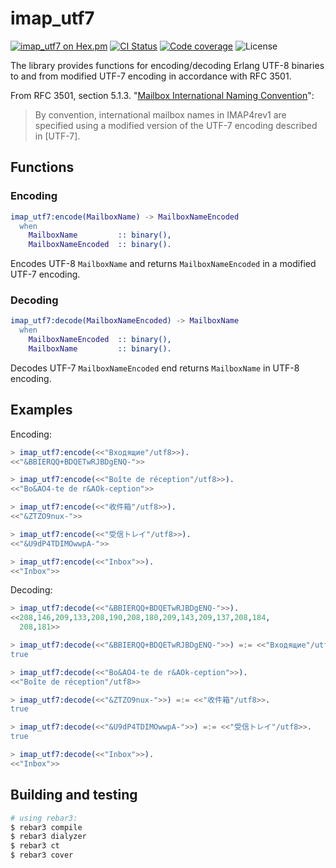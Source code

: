 # imap_utf7

[![imap_utf7 on Hex.pm](https://img.shields.io/hexpm/v/imap_utf7.svg?color=yellow)](https://hex.pm/packages/imap_utf7)
[![CI Status](https://github.com/DOBRO/erlang-imap-utf7/workflows/Build/badge.svg?branch=master)](https://github.com/DOBRO/erlang-imap-utf7/actions?query=workflow%3ABuild+branch%3Amaster)
[![Code coverage](https://codecov.io/gh/DOBRO/erlang-imap-utf7/branch/master/graph/badge.svg)](https://codecov.io/gh/DOBRO/erlang-imap-utf7)
![License](https://img.shields.io/badge/license-Apache%202.0-blue.svg)

The library provides functions for encoding/decoding Erlang UTF-8 binaries to and from modified UTF-7 encoding
in accordance with RFC 3501.

From RFC 3501, section 5.1.3. "[Mailbox International Naming Convention](https://datatracker.ietf.org/doc/html/rfc3501#section-5.1.3)":
> By convention, international mailbox names in IMAP4rev1 are specified
> using a modified version of the UTF-7 encoding described in [UTF-7].

## Functions

### Encoding

```erlang
imap_utf7:encode(MailboxName) -> MailboxNameEncoded
  when
    MailboxName         :: binary(),
    MailboxNameEncoded  :: binary().
```

Encodes UTF-8 `MailboxName` and returns `MailboxNameEncoded` in a modified UTF-7 encoding.

### Decoding

```erlang
imap_utf7:decode(MailboxNameEncoded) -> MailboxName
  when
    MailboxNameEncoded  :: binary(),
    MailboxName         :: binary().
```

Decodes UTF-7 `MailboxNameEncoded` end returns `MailboxName` in UTF-8 encoding.

## Examples

Encoding:

```erlang
> imap_utf7:encode(<<"Входящие"/utf8>>).
<<"&BBIERQQ+BDQETwRJBDgENQ-">>

> imap_utf7:encode(<<"Boîte de réception"/utf8>>).
<<"Bo&AO4-te de r&AOk-ception">>

> imap_utf7:encode(<<"收件箱"/utf8>>).
<<"&ZTZO9nux-">>

> imap_utf7:encode(<<"受信トレイ"/utf8>>).
<<"&U9dP4TDIMOwwpA-">>

> imap_utf7:encode(<<"Inbox">>).
<<"Inbox">>
```

Decoding:

```erlang
> imap_utf7:decode(<<"&BBIERQQ+BDQETwRJBDgENQ-">>).
<<208,146,209,133,208,190,208,180,209,143,209,137,208,184,
  208,181>>

> imap_utf7:decode(<<"&BBIERQQ+BDQETwRJBDgENQ-">>) =:= <<"Входящие"/utf8>>.
true

> imap_utf7:decode(<<"Bo&AO4-te de r&AOk-ception">>).
<<"Boîte de réception"/utf8>>

> imap_utf7:decode(<<"&ZTZO9nux-">>) =:= <<"收件箱"/utf8>>.
true

> imap_utf7:decode(<<"&U9dP4TDIMOwwpA-">>) =:= <<"受信トレイ"/utf8>>.
true

> imap_utf7:decode(<<"Inbox">>).
<<"Inbox">>
```

## Building and testing

```bash
# using rebar3:
$ rebar3 compile
$ rebar3 dialyzer
$ rebar3 ct
$ rebar3 cover
```
